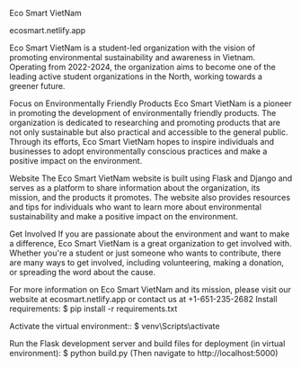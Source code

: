 Eco Smart VietNam

ecosmart.netlify.app

Eco Smart VietNam is a student-led organization with the vision of promoting environmental sustainability and awareness in Vietnam. Operating from 2022-2024, the organization aims to become one of the leading active student organizations in the North, working towards a greener future.

Focus on Environmentally Friendly Products
Eco Smart VietNam is a pioneer in promoting the development of environmentally friendly products. The organization is dedicated to researching and promoting products that are not only sustainable but also practical and accessible to the general public. Through its efforts, Eco Smart VietNam hopes to inspire individuals and businesses to adopt environmentally conscious practices and make a positive impact on the environment.

Website
The Eco Smart VietNam website is built using Flask and Django and serves as a platform to share information about the organization, its mission, and the products it promotes. The website also provides resources and tips for individuals who want to learn more about environmental sustainability and make a positive impact on the environment.

Get Involved
If you are passionate about the environment and want to make a difference, Eco Smart VietNam is a great organization to get involved with. Whether you're a student or just someone who wants to contribute, there are many ways to get involved, including volunteering, making a donation, or spreading the word about the cause.

For more information on Eco Smart VietNam and its mission, please visit our website at ecosmart.netlify.app or contact us at +1-651-235-2682
Install requirements:
$ pip install -r requirements.txt

Activate the virtual environment::
$ venv\Scripts\activate

Run the Flask development server and build files for deployment (in virtual environment):
$ python build.py
(Then navigate to http://localhost:5000)
